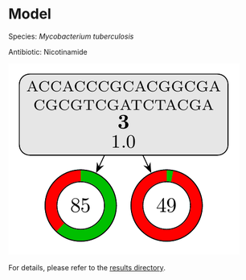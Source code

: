 
# Model

Species: *Mycobacterium tuberculosis*

Antibiotic: Nicotinamide

<a href="./model.pdf"><img src="./model.png" /></a>

For details, please refer to the [results directory](../../../../../results/cart_b/mycobacterium%20tuberculosis/nicotinamide/repeat_5/).

